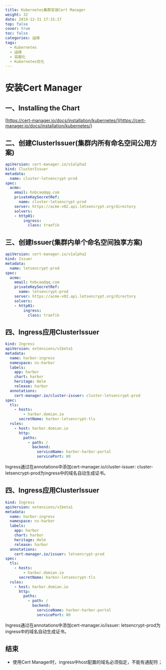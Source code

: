 ```yaml
---
title: Kubernetes集群安装Cert Manager
weight: 32
date: 2019-12-31 17:31:17
top: false
cover: true
toc: false
categories: 运维
tags:
  - Kubernetes 
  - 运维
  - 容器化
  - Kubernetes优化
---
```

# 安装Cert Manager

## 一、Installing the Chart

[https://cert-manager.io/docs/installation/kubernetes/](https://cert-manager.io/docs/installation/kubernetes/)

## 二、创建ClusterIssuer(集群内所有命名空间公用方案)

```yaml
apiVersion: cert-manager.io/v1alpha2
kind: ClusterIssuer
metadata:
  name: cluster-letsencrypt-prod
spec:
  acme:
    email: hnbcao@qq.com
    privateKeySecretRef:
      name: cluster-letsencrypt-prod
    server: https://acme-v02.api.letsencrypt.org/directory
    solvers:
    - http01:
        ingress:
          class: traefik
```

## 三、创建Issuer(集群内单个命名空间独享方案)

```yaml
apiVersion: cert-manager.io/v1alpha2
kind: Issuer
metadata:
  name: letsencrypt-prod
spec:
  acme:
    email: hnbcao@qq.com
    privateKeySecretRef:
      name: letsencrypt-prod
    server: https://acme-v02.api.letsencrypt.org/directory
    solvers:
    - http01:
        ingress:
          class: traefik
```

## 四、Ingress应用ClusterIssuer

```yaml
kind: Ingress
apiVersion: extensions/v1beta1
metadata:
  name: harbor-ingress
  namespace: ns-harbor
  labels:
    app: harbor
    chart: harbor
    heritage: Helm
    release: harbor
  annotations:
    cert-manager.io/cluster-issuer: cluster-letsencrypt-prod
spec:
  tls:
    - hosts:
        - harbor.domian.io
      secretName: harbor-letsencrypt-tls
  rules:
    - host: harbor.domian.io
      http:
        paths:
          - path: /
            backend:
              serviceName: harbor-harbor-portal
              servicePort: 80

```

Ingress通过在annotations中添加cert-manager.io/cluster-issuer: cluster-letsencrypt-prod为ingress中的域名自动生成证书。

## 四、Ingress应用ClusterIssuer

```yaml
kind: Ingress
apiVersion: extensions/v1beta1
metadata:
  name: harbor-ingress
  namespace: ns-harbor
  labels:
    app: harbor
    chart: harbor
    heritage: Helm
    release: harbor
  annotations:
    cert-manager.io/issuer: letsencrypt-prod
spec:
  tls:
    - hosts:
        - harbor.domian.io
      secretName: harbor-letsencrypt-tls
  rules:
    - host: harbor.domian.io
      http:
        paths:
          - path: /
            backend:
              serviceName: harbor-harbor-portal
              servicePort: 80

```

Ingress通过在annotations中添加cert-manager.io/issuer: letsencrypt-prod为ingress中的域名自动生成证书。

## 结束

- 使用Cert Manager时，ingress中host配置的域名必须指定，不能有通配符；

